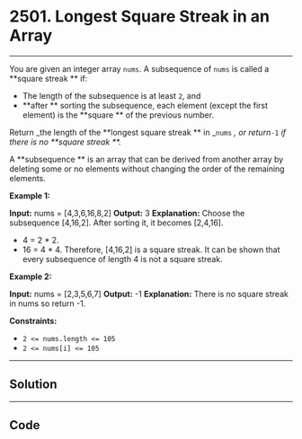 # 2501. Longest Square Streak in an Array

---

You are given an integer array `nums`. A subsequence of `nums` is called a **square streak ** if:

  * The length of the subsequence is at least `2`, and
  * **after ** sorting the subsequence, each element (except the first element) is the **square ** of the previous number.



Return _the length of the **longest square streak ** in _`nums` _, or return_`-1` _if there is no **square streak **._

A **subsequence ** is an array that can be derived from another array by deleting some or no elements without changing the order of the remaining elements.

 

**Example 1:**


**Input:** nums = [4,3,6,16,8,2]
**Output:** 3
**Explanation:** Choose the subsequence [4,16,2]. After sorting it, it becomes [2,4,16].
- 4 = 2 * 2.
- 16 = 4 * 4.
Therefore, [4,16,2] is a square streak.
It can be shown that every subsequence of length 4 is not a square streak.


**Example 2:**


**Input:** nums = [2,3,5,6,7]
**Output:** -1
**Explanation:** There is no square streak in nums so return -1.


 

**Constraints:**

  * `2 <= nums.length <= 105`
  * `2 <= nums[i] <= 105`

---

## Solution



---

## Code
```python


```